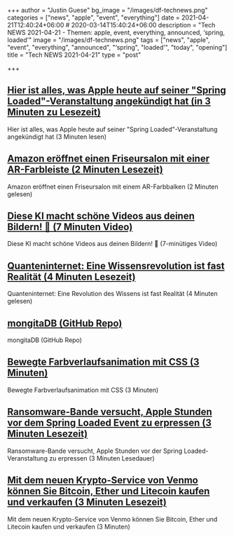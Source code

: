 +++
author = "Justin Guese"
bg_image = "/images/df-technews.png"
categories = ["news", "apple", "event", "everything"]
date = 2021-04-21T12:40:24+06:00 # 2020-03-14T15:40:24+06:00
description = "Tech NEWS 2021-04-21 - Themen: apple, event, everything, announced, ‘spring, loaded’"
image = "/images/df-technews.png"
tags = ["news", "apple", "event", "everything", "announced", "‘spring", "loaded’", "today", "opening"]
title = "Tech NEWS 2021-04-21"
type = "post"

+++

## [Hier ist alles, was Apple heute auf seiner "Spring Loaded"-Veranstaltung angekündigt hat (in 3 Minuten zu Lesezeit)](https://techcrunch.com/2021/04/20/heres-everything-apple-announced-at-its-spring-loaded-event-today/)

 Hier ist alles, was Apple heute auf seiner "Spring Loaded"-Veranstaltung angekündigt hat (3 Minuten lesen)

## [Amazon eröffnet einen Friseursalon mit einer AR-Farbleiste (2 Minuten Lesezeit)](https://www.engadget.com/amazon-hair-salon-ar-color-bar-121013314.html)

 Amazon eröffnet einen Friseursalon mit einem AR-Farbbalken (2 Minuten gelesen)

## [Diese KI macht schöne Videos aus deinen Bildern! 🌊 (7 Minuten Video)](https://www.youtube.com/watch?v=t7nO7MPcOGo&utm_source=tldrnewsletter/1/01000178f3e8b401-e9c6df05-7d54-4928-87bf-3dd9617a81ae-000000/7ovnpPyVwZ1wvropZP_P3oJp0fBvCp4QXjIZnCY0NVo=189)

 Diese KI macht schöne Videos aus deinen Bildern! 🌊 (7-minütiges Video)

## [Quanteninternet: Eine Wissensrevolution ist fast Realität (4 Minuten Lesezeit)](https://www.inverse.com/innovation/quantum-internet-is-coming)

 Quanteninternet: Eine Revolution des Wissens ist fast Realität (4 Minuten gelesen)

## [mongitaDB (GitHub Repo)](https://github.com/scottrogowski/mongita)

 mongitaDB (GitHub Repo)

## [Bewegte Farbverlaufsanimation mit CSS (3 Minuten)](https://souravdey777.hashnode.dev/moving-gradient-animation-with-css)

 Bewegte Farbverlaufsanimation mit CSS (3 Minuten)

## [Ransomware-Bande versucht, Apple Stunden vor dem Spring Loaded Event zu erpressen (3 Minuten Lesezeit)](https://therecord.media/ransomware-gang-tries-to-extort-apple-hours-ahead-of-spring-loaded-event/)

 Ransomware-Bande versucht, Apple Stunden vor der Spring Loaded-Veranstaltung zu erpressen (3 Minuten Lesedauer)

## [Mit dem neuen Krypto-Service von Venmo können Sie Bitcoin, Ether und Litecoin kaufen und verkaufen (3 Minuten Lesezeit)](https://arstechnica.com/tech-policy/2021/04/venmos-new-crypto-service-lets-you-buy-and-sell-bitcoin-ether-and-litecoin/)

 Mit dem neuen Krypto-Service von Venmo können Sie Bitcoin, Ether und Litecoin kaufen und verkaufen (3 Minuten)

